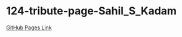 # 124-tribute-page-Sahil_S_Kadam
[GitHub Pages Link](https://kadamsahil2511.github.io/124-tribute-page-Sahil_S_Kadam/)
